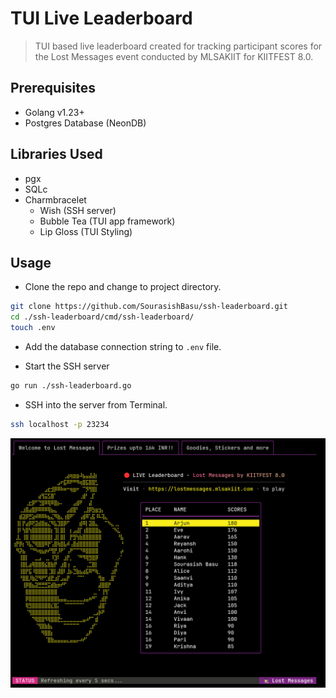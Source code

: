 # TUI Live Leaderboard

> TUI based live leaderboard created for tracking participant scores for the Lost Messages event conducted by MLSAKIIT for KIITFEST 8.0.

## Prerequisites

- Golang v1.23+
- Postgres Database (NeonDB)

## Libraries Used

- pgx 
- SQLc
- Charmbracelet
    - Wish (SSH server)
    - Bubble Tea (TUI app framework)
    - Lip Gloss (TUI Styling)

## Usage

- Clone the repo and change to project directory.

```bash
git clone https://github.com/SourasishBasu/ssh-leaderboard.git
cd ./ssh-leaderboard/cmd/ssh-leaderboard/
touch .env
```
- Add the database connection string to `.env` file.

- Start the SSH server

```bash
go run ./ssh-leaderboard.go
```

- SSH into the server from Terminal.

```bash
ssh localhost -p 23234
```

![test](./assets/board.png)